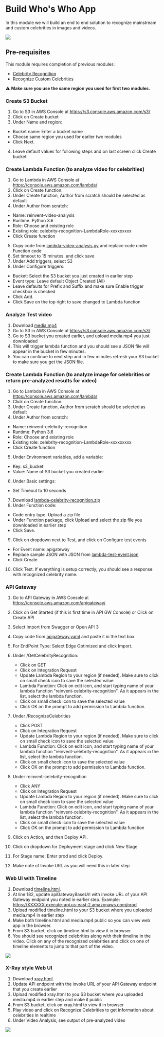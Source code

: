 # Build Who's Who App

In this module we will build an end to end solution to recognize mainstream and custom celebrities in images and videos.

![](assets/arch.png)

## Pre-requisites
This module requires completion of previous modules:
 - [Celebrity Recognition](../1-celebrity-recognition)
 - [Recognize Custom Celebrities](../2-recognize-custom-celebrities)

:warning: **Make sure you use the same region you used for first two modules.**

### Create S3 Bucket

1. Go to S3 in AWS Console at https://s3.console.aws.amazon.com/s3/
2. Click on Create bucket
3. Under Name and region:
  - Bucket name: Enter a bucket name
  - Choose same region you used for earlier two modules
  - Click Next.
4. Leave default values for following steps and on last screen click Create bucket

### Create Lambda Function (to analyze video for celebrities)

1. Go to Lambda in AWS Console at https://console.aws.amazon.com/lambda/
2. Click on Create function.
3. Under Create function, Author from scratch should be selected as default
4. Under Author from scratch:
  - Name: reinvent-video-analysis
  - Runtime: Python 3.6
  - Role: Choose and existing role
  - Existing role: celebrity-recognition-LambdaRole-xxxxxxxxx
  - Click Create function

5. Copy code from [lambda-video-analysis.py](./code/lambda-video-analysis.py) and replace code under Function code
6. Set timeout to 15 minutes. and click save
7. Under Add triggers, select S3
9. Under Configure triggers:
  - Bucket: Select the S3 bucket you just created in earlier step
  - Event type: Leave default Object Created (All)
  - Leave defaults for Prefix and Suffix and make sure Enable trigger checkbox is checked
  - Click Add.
  - Click Save on the top right to save changed to Lambda function

### Analyze Test video
1. Download [media.mp4](./assets/media.mp4)
2. Go to S3 in AWS Console at https://s3.console.aws.amazon.com/s3/
3. Go to S3 bucket you created earlier, and upload media.mp4 you just downloaded
4. This will trigger lambda function and you should see a JSON file will appear in the bucket in few minutes.
5. You can continue to next step and in few minutes refresh your S3 bucket to make sure you get the JSON file.

### Create Lambda Function (to analyze image for celebrities or return pre-analyzed results for video)

1. Go to Lambda in AWS Console at https://console.aws.amazon.com/lambda/
2. Click on Create function.
3. Under Create function, Author from scratch should be selected as default
4. Under Author from scratch:
  - Name: reinvent-celebrity-recognition
  - Runtime: Python 3.6
  - Role: Choose and existing role
  - Existing role: celebrity-recognition-LambdaRole-xxxxxxxxx
  - Click Create function
5. Under Environment variables, add a variable:
  - Key: s3_bucket
  - Value: Name of S3 bucket you created earlier
6. Under Basic settings:
  - Set Timeout to 10 seconds
7. Download [lambda-celebrity-recognition.zip](./code/lambda-celebrity-recognition.zip)
8. Under Function code:
  - Code entry type: Upload a zip file
  - Under Function package, click Upload and select the zip file you downloaded in earlier step
  - Click Save.
9. Click on dropdown next to Test, and click on Configure test events
  - For Event name: apigateway
  - Replace sample JSON with JSON from [lambda-test-event.json](./code/lambda-test-event.json)
  - Click Create
10. Click Test. If everything is setup correctly, you should see a response with recognized celebrity name.

### API Gateway

1. Go to API Gateway in AWS Console at https://console.aws.amazon.com/apigateway/
2. Click on Get Started (if this is first time in API GW Console) or Click on Create API
3. Select Import from Swagger or Open API 3
4. Copy code from [apigateway.yaml](./code/apigateway.yaml) and paste it in the text box
5. For EndPoint Type: Select Edge Optimized and click Import.
6. Under /GetCelebrityRecognition:
    - Click on GET
    - Click on Integration Request
    - Update Lambda Region to your region (if needed). Make sure to click on small check icon to save the selected value
    - Lambda Function: Click on edit icon, and start typing name of your lambda function "reinvent-celebrity-recognition". As it appears in the list, select the lambda function.
    - Click on small check icon to save the selected value
    - Click OK on the prompt to add permission to Lambda function.
7. Under /RecognizeCelebrities
    - Click POST
    - Click on Integration Request
    - Update Lambda Region to your region (if needed). Make sure to click on small check icon to save the selected value
    - Lambda Function: Click on edit icon, and start typing name of your lambda function "reinvent-celebrity-recognition". As it appears in the list, select the lambda function.
    - Click on small check icon to save the selected value
    - Click OK on the prompt to add permission to Lambda function.
8. Under reinvent-celebrity-recognition
    - Click ANY
    - Click on Integration Request
    - Update Lambda Region to your region (if needed). Make sure to click on small check icon to save the selected value
    - Lambda Function: Click on edit icon, and start typing name of your lambda function "reinvent-celebrity-recognition". As it appears in the list, select the lambda function.
    - Click on small check icon to save the selected value
    - Click OK on the prompt to add permission to Lambda function

9. Click on Action, and then Deploy API.
10. Click on dropdown for Deployment stage and click New Stage
11. For Stage name: Enter prod and click Deploy.
12. Make note of Invoke URL as you will need this in later step

### Web UI with Timeline
1. Download [timeline.html](./code/timeline.html).
2. At line 182, update apiGatewayBaseUrl with invoke URL of your API Gateway endpoint you noted in earlier step. Example: https://XXXXXX.execute-api.us-east-2.amazonaws.com/prod
3. Upload modified timeline.html to your S3 bucket where you uploaded media.mp4 in earlier step
4. Make both timeline.html and media.mp4 public so you can view web app in the browser.
5. From S3 bucket, click on timeline.html to view it in browser
6. You should see recognized celebrities along with their timeline in the video. Click on any of the recognized celebrities and click on one of timeline elements to jump to that part of the video.

![](assets/webui-timeline.png)

### X-Ray style Web UI
1. Download [xray.html](./code/xray.html).
2. Update API endpoint with the invoke URL of your API Gateway endpoint that you create earlier
3. Upload modified xray.html to you S3 bucket where you uploaded media.mp4 in earlier step and make it public
4. From S3 bucket, click on xray.html to view it in browser
4. Play video and click on Recognize Celebrities to get information about celebrities in realtime
5. Under Video Analysis, see output of pre-analyzed video

![](assets/webui.png)
